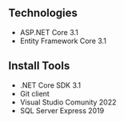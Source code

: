 ## Technologies
- ASP.NET Core 3.1
- Entity Framework Core 3.1
## Install Tools
- .NET Core SDK 3.1
- Git client
- Visual Studio Comunity 2022
- SQL Server Express 2019

